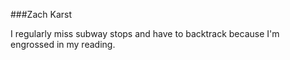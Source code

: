 ###Zach Karst

I regularly miss subway stops and have to backtrack because I'm engrossed in my reading.